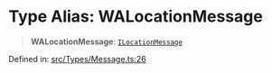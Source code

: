 # Type Alias: WALocationMessage

> **WALocationMessage**: [`ILocationMessage`](../namespaces/proto/namespaces/Message/interfaces/ILocationMessage.md)

Defined in: [src/Types/Message.ts:26](https://github.com/Fokusdotid/bail/blob/99acc683da8779d62a0509bb4108fdb35cb2b061/src/Types/Message.ts#L26)
